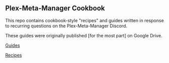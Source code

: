 ## Plex-Meta-Manager Cookbook

This repo contains cookbook-style "recipes" and guides written in response to recurring questions on the Plex-Meta-Manager Discord.

These guides were originally published [for the most part] on Google Drive.

[Guides](guides/README.md)

[Recipes](cookbook/README.md)


